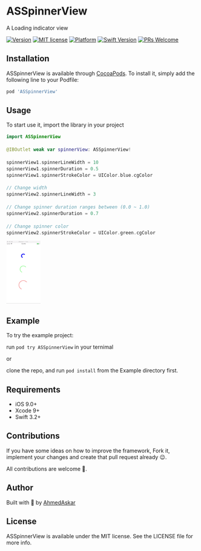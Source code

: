 # ASSpinnerView

A Loading indicator view 

<!--[![CI Status](https://img.shields.io/travis/AhmedAskar/ASSpinnerView.svg?style=flat)](https://travis-ci.org/mikeAttia/ASSpinnerView)-->
[![Version](https://img.shields.io/cocoapods/v/ASSpinnerView.svg?style=flat)](https://cocoapods.org/pods/ASSpinnerView)
[![MIT license](https://img.shields.io/badge/License-MIT-blue.svg)](https://lbesson.mit-license.org/)
[![Platform](https://img.shields.io/cocoapods/p/ASSpinnerView.svg?style=flat)](https://developer.apple.com/resources/)
[![Swift Version](https://img.shields.io/badge/swift-4.1-orange.svg?style=flat)](https://swift.org/blog/swift-4-1-released/)
[![PRs Welcome](https://img.shields.io/badge/PRs-welcome-brightgreen.svg?style=flat)](http://makeapullrequest.com)


## Installation

ASSpinnerView is available through [CocoaPods](https://cocoapods.org). To install
it, simply add the following line to your Podfile:

```ruby
pod 'ASSpinnerView'
```

## Usage

To start use it, import the library in your project 

```swift
import ASSpinnerView

@IBOutlet weak var spinnerView: ASSpinnerView!

spinnerView1.spinnerLineWidth = 10
spinnerView1.spinnerDuration = 0.5
spinnerView1.spinnerStrokeColor = UIColor.blue.cgColor

// Change width
spinnerView2.spinnerLineWidth = 3

// Change spinner duration ranges between (0.0 ~ 1.0)
spinnerView2.spinnerDuration = 0.7

// Change spinner color
spinnerView2.spinnerStrokeColor = UIColor.green.cgColor

```

![screenshot_01](https://raw.githubusercontent.com/AhmedAskar/ASSpinnerView/master/Screenshots/spinner.gif)

## Example

To try the example project:

run `pod try ASSpinnerView` in your ternimal

or

clone the repo, and run `pod install` from the Example directory first.

## Requirements

- iOS 9.0+
- Xcode 9+
- Swift 3.2+

## Contributions

If you have some ideas on how to improve the framework, Fork it, implement your changes and create that pull request already 😉.

All contributions are welcome 🤗.

## Author

Built with 💙 by [AhmedAskar](https://github.com/AhmedAskar)

## License

ASSpinnerView is available under the MIT license. See the LICENSE file for more info.

